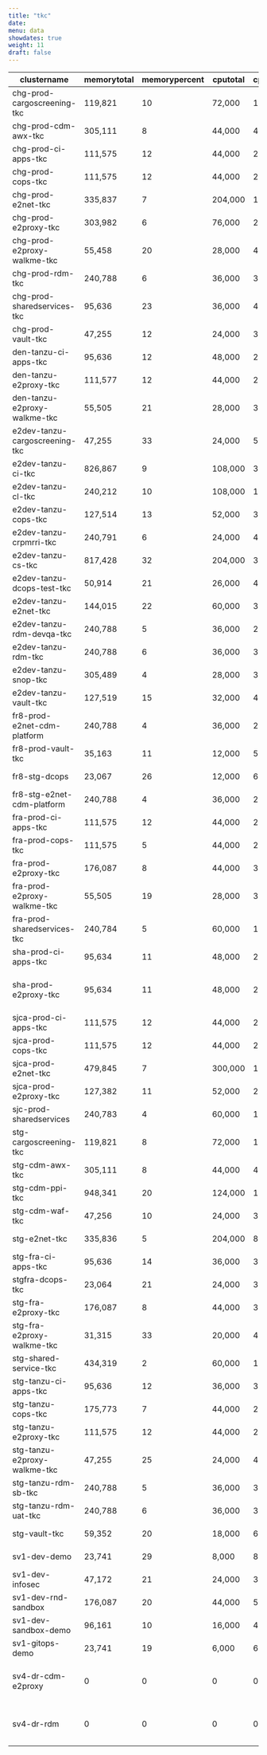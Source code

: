 ```yaml
---
title: "tkc"
date:
menu: data
showdates: true
weight: 11
draft: false
---
```

<!--more-->
| clustername                    | memorytotal | memorypercent | cputotal | cpupercent | nodecount | health       | message                                           |
| ------------------------------ | ----------- | ------------- | -------- | ---------- | --------- | ------------ | ------------------------------------------------- |
| chg-prod-cargoscreening-tkc    |     119,821 |            10 |   72,000 |         15 |         6 | HEALTHY      | Cluster is healthy                                |
| chg-prod-cdm-awx-tkc           |     305,111 |             8 |   44,000 |         42 |         7 | HEALTHY      | Cluster is healthy                                |
| chg-prod-ci-apps-tkc           |     111,575 |            12 |   44,000 |         29 |         7 | HEALTHY      | Cluster is healthy                                |
| chg-prod-cops-tkc              |     111,575 |            12 |   44,000 |         29 |         7 | HEALTHY      | Cluster is healthy                                |
| chg-prod-e2net-tkc             |     335,837 |             7 |  204,000 |         11 |        15 | HEALTHY      | Cluster is healthy                                |
| chg-prod-e2proxy-tkc           |     303,982 |             6 |   76,000 |         24 |        11 | HEALTHY      | Cluster is healthy                                |
| chg-prod-e2proxy-walkme-tkc    |      55,458 |            20 |   28,000 |         41 |         5 | HEALTHY      | Cluster is healthy                                |
| chg-prod-rdm-tkc               |     240,788 |             6 |   36,000 |         33 |         6 | HEALTHY      | Cluster is healthy                                |
| chg-prod-sharedservices-tkc    |      95,636 |            23 |   36,000 |         49 |         6 | HEALTHY      | Cluster is healthy                                |
| chg-prod-vault-tkc             |      47,255 |            12 |   24,000 |         35 |         6 | HEALTHY      | Cluster is healthy                                |
| den-tanzu-ci-apps-tkc          |      95,636 |            12 |   48,000 |         24 |         6 | HEALTHY      | Cluster is healthy                                |
| den-tanzu-e2proxy-tkc          |     111,577 |            12 |   44,000 |         29 |         7 | HEALTHY      | Cluster is healthy                                |
| den-tanzu-e2proxy-walkme-tkc   |      55,505 |            21 |   28,000 |         38 |         5 | HEALTHY      | Cluster is healthy                                |
| e2dev-tanzu-cargoscreening-tkc |      47,255 |            33 |   24,000 |         53 |         6 | HEALTHY      | Cluster is healthy                                |
| e2dev-tanzu-ci-tkc             |     826,867 |             9 |  108,000 |         36 |         9 | HEALTHY      | Cluster is healthy                                |
| e2dev-tanzu-cl-tkc             |     240,212 |            10 |  108,000 |         16 |         9 | HEALTHY      | Cluster is healthy                                |
| e2dev-tanzu-cops-tkc           |     127,514 |            13 |   52,000 |         34 |         8 | HEALTHY      | Cluster is healthy                                |
| e2dev-tanzu-crpmrri-tkc        |     240,791 |             6 |   24,000 |         45 |         6 | HEALTHY      | Cluster is healthy                                |
| e2dev-tanzu-cs-tkc             |     817,428 |            32 |  204,000 |         31 |        27 | HEALTHY      | Cluster is healthy                                |
| e2dev-tanzu-dcops-test-tkc     |      50,914 |            21 |   26,000 |         45 |         8 | HEALTHY      | Cluster is healthy                                |
| e2dev-tanzu-e2net-tkc          |     144,015 |            22 |   60,000 |         33 |         6 | HEALTHY      | Cluster is healthy                                |
| e2dev-tanzu-rdm-devqa-tkc      |     240,788 |             5 |   36,000 |         28 |         6 | HEALTHY      | Cluster is healthy                                |
| e2dev-tanzu-rdm-tkc            |     240,788 |             6 |   36,000 |         37 |         6 | HEALTHY      | Cluster is healthy                                |
| e2dev-tanzu-snop-tkc           |     305,489 |             4 |   28,000 |         37 |         5 | HEALTHY      | Cluster is healthy                                |
| e2dev-tanzu-vault-tkc          |     127,519 |            15 |   32,000 |         47 |         8 | HEALTHY      | Cluster is healthy                                |
| fr8-prod-e2net-cdm-platform    |     240,788 |             4 |   36,000 |         27 |         6 | HEALTHY      | Cluster is healthy                                |
| fr8-prod-vault-tkc             |      35,163 |            11 |   12,000 |         52 |         6 | HEALTHY      | Cluster is healthy                                |
| fr8-stg-dcops                  |      23,067 |            26 |   12,000 |         62 |         6 | HEALTHY      | Cluster is healthy                                |
| fr8-stg-e2net-cdm-platform     |     240,788 |             4 |   36,000 |         27 |         6 | HEALTHY      | Cluster is healthy                                |
| fra-prod-ci-apps-tkc           |     111,575 |            12 |   44,000 |         29 |         7 | HEALTHY      | Cluster is healthy                                |
| fra-prod-cops-tkc              |     111,575 |             5 |   44,000 |         21 |         7 | HEALTHY      | Cluster is healthy                                |
| fra-prod-e2proxy-tkc           |     176,087 |             8 |   44,000 |         33 |         7 | HEALTHY      | Cluster is healthy                                |
| fra-prod-e2proxy-walkme-tkc    |      55,505 |            19 |   28,000 |         35 |         5 | HEALTHY      | Cluster is healthy                                |
| fra-prod-sharedservices-tkc    |     240,784 |             5 |   60,000 |         19 |         6 | HEALTHY      | Cluster is healthy                                |
| sha-prod-ci-apps-tkc           |      95,634 |            11 |   48,000 |         20 |         6 | HEALTHY      | Cluster is healthy                                |
| sha-prod-e2proxy-tkc           |      95,634 |            11 |   48,000 |         21 |         6 | WARNING      | 1 worker node is in UNKNOWN state.                |
| sjca-prod-ci-apps-tkc          |     111,575 |            12 |   44,000 |         29 |         7 | HEALTHY      | Cluster is healthy                                |
| sjca-prod-cops-tkc             |     111,575 |            12 |   44,000 |         29 |         7 | HEALTHY      | Cluster is healthy                                |
| sjca-prod-e2net-tkc            |     479,845 |             7 |  300,000 |         10 |        21 | HEALTHY      | Cluster is healthy                                |
| sjca-prod-e2proxy-tkc          |     127,382 |            11 |   52,000 |         27 |         8 | HEALTHY      | Cluster is healthy                                |
| sjc-prod-sharedservices        |     240,783 |             4 |   60,000 |         16 |         6 | HEALTHY      | Cluster is healthy                                |
| stg-cargoscreening-tkc         |     119,821 |             8 |   72,000 |         12 |         6 | HEALTHY      | Cluster is healthy                                |
| stg-cdm-awx-tkc                |     305,111 |             8 |   44,000 |         42 |         7 | HEALTHY      | Cluster is healthy                                |
| stg-cdm-ppi-tkc                |     948,341 |            20 |  124,000 |         15 |        17 | HEALTHY      | Cluster is healthy                                |
| stg-cdm-waf-tkc                |      47,256 |            10 |   24,000 |         30 |         6 | HEALTHY      | Cluster is healthy                                |
| stg-e2net-tkc                  |     335,836 |             5 |  204,000 |          8 |        15 | HEALTHY      | Cluster is healthy                                |
| stg-fra-ci-apps-tkc            |      95,636 |            14 |   36,000 |         36 |         6 | HEALTHY      | Cluster is healthy                                |
| stgfra-dcops-tkc               |      23,064 |            21 |   24,000 |         30 |         6 | HEALTHY      | Cluster is healthy                                |
| stg-fra-e2proxy-tkc            |     176,087 |             8 |   44,000 |         34 |         7 | HEALTHY      | Cluster is healthy                                |
| stg-fra-e2proxy-walkme-tkc     |      31,315 |            33 |   20,000 |         49 |         5 | HEALTHY      | Cluster is healthy                                |
| stg-shared-service-tkc         |     434,319 |             2 |   60,000 |         19 |         6 | HEALTHY      | Cluster is healthy                                |
| stg-tanzu-ci-apps-tkc          |      95,636 |            12 |   36,000 |         32 |         6 | HEALTHY      | Cluster is healthy                                |
| stg-tanzu-cops-tkc             |     175,773 |             7 |   44,000 |         29 |         7 | HEALTHY      | Cluster is healthy                                |
| stg-tanzu-e2proxy-tkc          |     111,575 |            12 |   44,000 |         29 |         7 | HEALTHY      | Cluster is healthy                                |
| stg-tanzu-e2proxy-walkme-tkc   |      47,255 |            25 |   24,000 |         47 |         6 | HEALTHY      | Cluster is healthy                                |
| stg-tanzu-rdm-sb-tkc           |     240,788 |             5 |   36,000 |         33 |         6 | HEALTHY      | Cluster is healthy                                |
| stg-tanzu-rdm-uat-tkc          |     240,788 |             6 |   36,000 |         34 |         6 | HEALTHY      | Cluster is healthy                                |
| stg-vault-tkc                  |      59,352 |            20 |   18,000 |         64 |         6 | HEALTHY      | Cluster is healthy                                |
| sv1-dev-demo                   |      23,741 |            29 |    8,000 |         82 |         2 | HEALTHY      | Cluster is healthy                                |
| sv1-dev-infosec                |      47,172 |            21 |   24,000 |         38 |         6 | HEALTHY      | Cluster is healthy                                |
| sv1-dev-rnd-sandbox            |     176,087 |            20 |   44,000 |         58 |         7 | HEALTHY      | Cluster is healthy                                |
| sv1-dev-sandbox-demo           |      96,161 |            10 |   16,000 |         47 |         3 | HEALTHY      | Cluster is healthy                                |
| sv1-gitops-demo                |      23,741 |            19 |    6,000 |         68 |         2 | HEALTHY      | Cluster is healthy                                |
| sv4-dr-cdm-e2proxy             |           0 |             0 |        0 |          0 |         6 | DISCONNECTED | Disconnected. Last heartbeat 2023-09-23T17:58:36Z |
| sv4-dr-rdm                     |           0 |             0 |        0 |          0 |         6 | DISCONNECTED | Disconnected. Last heartbeat 2023-09-23T18:03:17Z |
